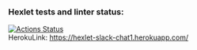 ### Hexlet tests and linter status:
[![Actions Status](https://github.com/pisarevdmitry/frontend-project-lvl4/workflows/hexlet-check/badge.svg)](https://github.com/pisarevdmitry/frontend-project-lvl4/actions)  
HerokuLink: https://hexlet-slack-chat1.herokuapp.com/